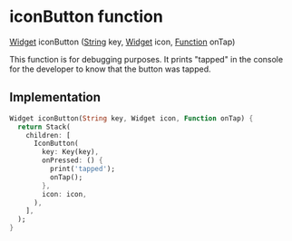 


# iconButton function










[Widget](https://api.flutter.dev/flutter/widgets/Widget-class.html) iconButton
([String](https://api.flutter.dev/flutter/dart-core/String-class.html) key, [Widget](https://api.flutter.dev/flutter/widgets/Widget-class.html) icon, [Function](https://api.flutter.dev/flutter/dart-core/Function-class.html) onTap)





<p>This function is for debugging purposes.
It prints "tapped" in the console for the developer to know that the button was tapped.</p>



## Implementation

```dart
Widget iconButton(String key, Widget icon, Function onTap) {
  return Stack(
    children: [
      IconButton(
        key: Key(key),
        onPressed: () {
          print('tapped');
          onTap();
        },
        icon: icon,
      ),
    ],
  );
}
```







